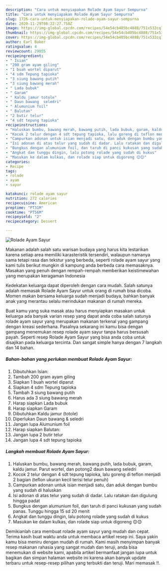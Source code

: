 ```yaml
---
description: "Cara untuk menyiapakan Rolade Ayam Sayur Sempurna"
title: "Cara untuk menyiapakan Rolade Ayam Sayur Sempurna"
slug: 1726-cara-untuk-menyiapakan-rolade-ayam-sayur-sempurna
date: 2020-11-29T08:22:27.758Z
image: https://img-global.cpcdn.com/recipes/54e54cb405bc4888/751x532cq70/rolade-ayam-sayur-foto-resep-utama.jpg
thumbnail: https://img-global.cpcdn.com/recipes/54e54cb405bc4888/751x532cq70/rolade-ayam-sayur-foto-resep-utama.jpg
cover: https://img-global.cpcdn.com/recipes/54e54cb405bc4888/751x532cq70/rolade-ayam-sayur-foto-resep-utama.jpg
author: Earl Baker
ratingvalue: 4
reviewcount: 29055
recipeingredient:
- " Isian"
- "200 gram ayam giling"
- "1 buah wortel diparut"
- "4 sdm Tepung tapioka"
- "3 siung bawang putih"
- "3 siung bawang merah"
- " Lada bubuk"
- " Garam"
- " Kaldu jamur totole"
- " Daun bawang  seledri"
- " Alumunium foil"
- " Balutan"
- "2 butir telur"
- "4 sdt tepung tapioka"
recipeinstructions:
- "Haluskan bumbu, bawang merah, bawang putih, lada bubuk, garam, kaldu jamur. Parut wortel, dan potong2 daun bawang seledri"
- "Kocok 2 telur dengan 4 sdt tepung tapioka, lalu goreng di teflon menjadi 2 bagian (teflon ukuran kecil terisi telur penuh)"
- "Campurkan adonan untuk isian menjadi satu, dan aduk dengan bumbu yang sudah di haluskan"
- "Isi adonan di atas telur yang sudah di dadar. Lalu ratakan dan digulung hingga padat"
- "Bungkus dengan alumunium foil, dan taruh di panci kukusan yang sudah panas. Tunggu hingga 15 sd 20 menit"
- "Angkat dan tunggu dingin, lalu potong rolade yang sudah di kukus"
- "Masukan ke dalam kulkas, dan rolade siap untuk digoreng 😊😊"
categories:
- Recipe
tags:
- rolade
- ayam
- sayur

katakunci: rolade ayam sayur 
nutrition: 272 calories
recipecuisine: American
preptime: "PT31M"
cooktime: "PT56M"
recipeyield: "2"
recipecategory: Dessert

---
```



![Rolade Ayam Sayur](https://img-global.cpcdn.com/recipes/54e54cb405bc4888/751x532cq70/rolade-ayam-sayur-foto-resep-utama.jpg)

Makanan adalah salah satu warisan budaya yang harus kita lestarikan karena setiap area memiliki karasteristik tersendiri, walaupun namanya sama tetapi rasa dan tekstur yang berbeda, seperti rolade ayam sayur yang kami tulis berikut mungkin di kampung anda berbeda cara memasaknya. Masakan yang penuh dengan rempah-rempah memberikan keistimewahan yang merupakan keragaman Indonesia

Kedekatan keluarga dapat diperoleh dengan cara mudah. Salah satunya adalah memasak Rolade Ayam Sayur untuk orang di rumah bisa dicoba. Momen makan bersama keluarga sudah menjadi budaya, bahkan banyak anak yang merantau selalu merindukan makanan di rumah mereka.



Buat kamu yang suka masak atau harus menyiapkan masakan untuk keluarga ada banyak varian resep yang dapat anda coba salah satunya rolade ayam sayur yang merupakan makanan terkenal yang gampang dengan kreasi sederhana. Pasalnya sekarang ini kamu bisa dengan gampang menemukan resep rolade ayam sayur tanpa harus bersusah payah.
Seperti resep Rolade Ayam Sayur yang bisa anda coba untuk disajikan pada keluarga tercinta. Dan sangat simple hanya dengan 7 langkah dan 14 bahan.


<!--inarticleads1-->

##### Bahan-bahan yang perlukan membuat Rolade Ayam Sayur:

1. Dibutuhkan  Isian:
1. Tambah 200 gram ayam giling
1. Siapkan 1 buah wortel diparut
1. Siapkan 4 sdm Tepung tapioka
1. Tambah 3 siung bawang putih
1. Harus ada 3 siung bawang merah
1. Harap siapkan  Lada bubuk
1. Harap siapkan  Garam
1. Dibutuhkan  Kaldu jamur (totole)
1. Diperlukan  Daun bawang &amp; seledri
1. Jangan lupa  Alumunium foil
1. Harap siapkan  Balutan:
1. Jangan lupa 2 butir telur
1. Jangan lupa 4 sdt tepung tapioka




<!--inarticleads2-->

##### Langkah membuat  Rolade Ayam Sayur:

1. Haluskan bumbu, bawang merah, bawang putih, lada bubuk, garam, kaldu jamur. Parut wortel, dan potong2 daun bawang seledri
1. Kocok 2 telur dengan 4 sdt tepung tapioka, lalu goreng di teflon menjadi 2 bagian (teflon ukuran kecil terisi telur penuh)
1. Campurkan adonan untuk isian menjadi satu, dan aduk dengan bumbu yang sudah di haluskan
1. Isi adonan di atas telur yang sudah di dadar. Lalu ratakan dan digulung hingga padat
1. Bungkus dengan alumunium foil, dan taruh di panci kukusan yang sudah panas. Tunggu hingga 15 sd 20 menit
1. Angkat dan tunggu dingin, lalu potong rolade yang sudah di kukus
1. Masukan ke dalam kulkas, dan rolade siap untuk digoreng 😊😊




Demikianlah cara membuat rolade ayam sayur yang mudah dan cepat. Terima kasih buat waktu anda untuk membaca artikel resep ini. Saya yakin kamu bisa meniru dengan mudah di rumah. Kami masih menyimpan banyak resep makanan rahasia yang sangat mudah dan teruji, anda bisa menemukan di website kami, apabila artikel bermanfaat jangan lupa untuk bagikan dan simpan halaman website ini karena akan banyak update terbaru untuk resep-resep pilihan yang terbukti dan teruji. Mari memasak !!. 
